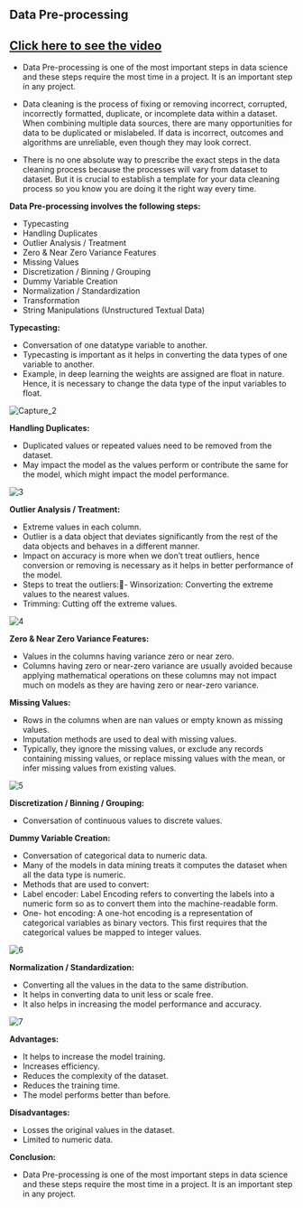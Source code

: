 ## Data Pre-processing

## [Click here to see the video](https://drive.google.com/file/d/1967a9hoB9leHxkTDf7KE71MqDVss-aBQ/view?usp=sharing)

- Data Pre-processing is one of the most important steps in data science and these steps require the most time in a project. It is an important step in any project.

- Data cleaning is the process of fixing or removing incorrect, corrupted, incorrectly formatted, duplicate, or incomplete data within a dataset. When combining multiple data sources, there are many opportunities for data to be duplicated or mislabeled. If data is incorrect, outcomes and algorithms are unreliable, even though they may look correct.

- There is no one absolute way to prescribe the exact steps in the data cleaning process because the processes will vary from dataset to dataset. But it is crucial to establish a template for your data cleaning process so you know you are doing it the right way every time.

**Data Pre-processing involves the following steps:**
- Typecasting
- Handling Duplicates
- Outlier Analysis / Treatment
- Zero & Near Zero Variance Features
- Missing Values
- Discretization / Binning / Grouping
- Dummy Variable Creation
- Normalization / Standardization
- Transformation
- String Manipulations (Unstructured Textual Data)

**Typecasting:**
- Conversation of one datatype variable to another.
- Typecasting is important as it helps in converting the data types of one variable to another.
- Example, in deep learning the weights are assigned are float in nature. Hence, it is necessary to change the data type of the input variables to float.

![Capture_2](https://user-images.githubusercontent.com/79050917/136823131-b689d300-f243-42d6-af8b-f58099793e27.PNG)

**Handling Duplicates:**
- Duplicated values or repeated values need to be removed from the dataset.
- May impact the model as the values perform or contribute the same for the model, which might impact the model performance.

![3](https://user-images.githubusercontent.com/79050917/136823260-afbedf7e-8b4a-4a2c-8602-7822aaad8d53.PNG)

**Outlier Analysis / Treatment:**
- Extreme values in each column.
- Outlier is a data object that deviates significantly from the rest of the data objects and behaves in a different manner.
- Impact on accuracy is more when we don’t treat outliers, hence conversion or removing is necessary as it helps in better performance of the model.
- Steps to treat the outliers:- Winsorization: Converting the extreme values to the nearest values.
- Trimming: Cutting off the extreme values.

![4](https://user-images.githubusercontent.com/79050917/136823683-8e5e2e19-e6a1-4ba0-8947-2a366aa6154c.PNG)

**Zero & Near Zero Variance Features:**
- Values in the columns having variance zero or near zero.
- Columns having zero or near-zero variance are usually avoided because applying mathematical operations on these columns may not impact much on models as they are having zero or near-zero variance.

**Missing Values:**
- Rows in the columns when are nan values or empty known as missing values.
- Imputation methods are used to deal with missing values.
- Typically, they ignore the missing values, or exclude any records containing missing values, or replace missing values with the mean, or infer missing values from existing values.

![5](https://user-images.githubusercontent.com/79050917/136823787-a0d57a14-2a37-467e-8c5b-b284d937e153.PNG)


**Discretization / Binning / Grouping:**
- Conversation of continuous values to discrete values.

**Dummy Variable Creation:**
- Conversation of categorical data to numeric data.
- Many of the models in data mining treats it computes the dataset when all the data type is numeric.
- Methods that are used to convert:
- Label encoder: Label Encoding refers to converting the labels into a numeric form so as to convert them into the machine-readable form.
- One- hot encoding: A one-hot encoding is a representation of categorical variables as binary vectors. This first requires that the categorical values be mapped to integer values.

![6](https://user-images.githubusercontent.com/79050917/136823849-b505d87d-db90-4a78-a1dd-32de16fb59f0.PNG)

**Normalization / Standardization:**
- Converting all the values in the data to the same distribution.
- It helps in converting data to unit less or scale free.
- It also helps in increasing the model performance and accuracy.

![7](https://user-images.githubusercontent.com/79050917/136823909-7b90fa89-2465-41f3-acb7-4ad0307ef8a6.PNG)

**Advantages:**
- It helps to increase the model training.
- Increases efficiency.
- Reduces the complexity of the dataset.
- Reduces the training time.
- The model performs better than before.

**Disadvantages:**
- Losses the original values in the dataset.
- Limited to numeric data.

**Conclusion:**
- Data Pre-processing is one of the most important steps in data science and these steps require the most time in a project. It is an important step in any project.
















